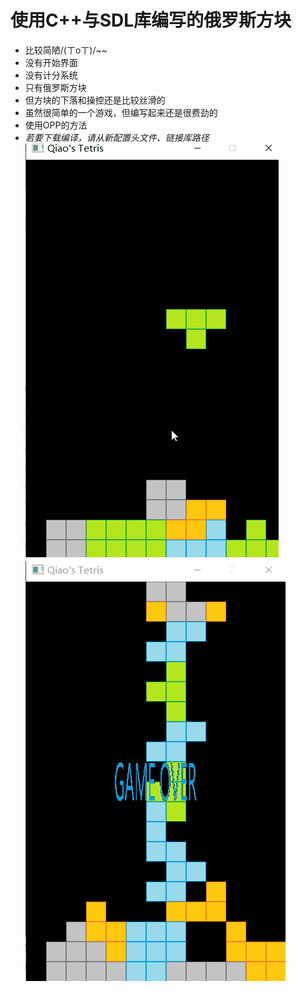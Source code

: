 # 使用C++与SDL库编写的俄罗斯方块
* 比较简陋/(ㄒoㄒ)/~~
* 没有开始界面
* 没有计分系统
* 只有俄罗斯方块
* 但方块的下落和操控还是比较丝滑的
* 虽然很简单的一个游戏，但编写起来还是很费劲的
* 使用OPP的方法
* *若要下载编译，请从新配置头文件、链接库路径*
![image](demo.gif)
![image](prtsc1.png)
